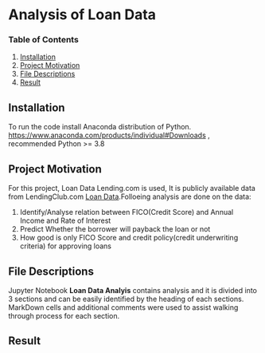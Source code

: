 # Analysis of Loan Data
### Table of Contents

1. [Installation](#installation)
2. [Project Motivation](#motivation)
3. [File Descriptions](#files)
4. [Result](#result)

## Installation <a name="installation"></a>

To run the code install Anaconda distribution of Python.  https://www.anaconda.com/products/individual#Downloads , recommended Python >= 3.8 

## Project Motivation <a name="motivation"></a>

For this project, Loan Data Lending.com is used, It is publicly available data from LendingClub.com [Loan Data](https://www.kaggle.com/itssuru/loan-data).Folloeing analysis are done on the data:

1. Identify/Analyse relation between FICO(Credit Score) and Annual Income and Rate of Interest
2. Predict Whether the borrower will payback the loan or not
3. How good is only FICO Score and credit policy(credit underwriting criteria) for approving loans

## File Descriptions <a name="files"></a>
Jupyter Notebook <b>Loan Data Analyis</b> contains analysis and it is divided into 3 sections and can be easily identified by the heading of each sections. MarkDown cells and additional comments were used to assist walking through process for each section.

## Result <a name="result"></a>

